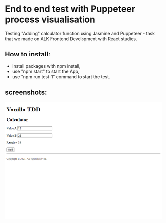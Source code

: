 # End to end test with Puppeteer process visualisation
Testing "Adding" calculator function using Jasmine and Puppeteer - task that we made on ALK Frontend Development with React studies.

## How to install:
- install packages with npm install,
- use "npm start" to start the App,
- use "npm run test-1" command to start the test.

## screenshots: 
![Screenshot01](./my-screenshot.png)  
